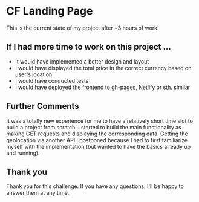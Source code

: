 # CF Landing Page

This is the current state of my project after ~3 hours of work.

## If I had more time to work on this project ...

* It would have implemented a better design and layout
* I would have displayed the total price in the correct currency based on user's location 
* I would have conducted tests
* I would have deployed the frontend to gh-pages, Netlify or sth. similar

## Further Comments

It was a totally new experience for me to have a relatively short time slot to build a project from scratch. I started to build the main functionality as making GET requests and displaying the corresponding data. Getting the geolocation via another API I postponed because I had to first familiarize myself with the implementation (but wanted to have the basics already up and running).

## Thank you
Thank you for this challenge. If you have any questions, I'll be happy to answer them at any time.


